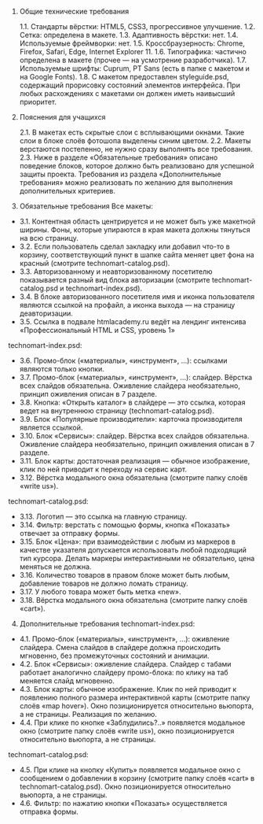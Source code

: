 1. Общие технические требования

    1.1. Стандарты вёрстки: HTML5, CSS3, прогрессивное улучшение.
    1.2. Сетка: определена в макете.
    1.3. Адаптивность вёрстки: нет.
    1.4. Используемые фреймворки: нет.
    1.5. Кроссбраузерность: Chrome, Firefox, Safari, Edge, Internet Explorer 11.
    1.6. Типографика: частично определена в макете (прочее — на усмотрение разработчика).
    1.7. Используемые шрифты: Cuprum, PT Sans (есть в папке с макетом и на Google Fonts).
    1.8. С макетом предоставлен styleguide.psd, содержащий прорисовку состояний элементов интерфейса. При любых расхождениях с макетами он должен иметь наивысший приоритет.

2. Пояснения для учащихся

    2.1. В макетах есть скрытые слои с всплывающими окнами. Такие слои в блоке слоёв фотошопа выделены синим цветом.
    2.2. Макеты верстаются постепенно, не нужно сразу выполнять все требования.
    2.3. Ниже в разделе «Обязательные требования» описано поведение блоков, которое должно быть реализовано для успешной защиты проекта. Требования из раздела «Дополнительные требования» можно реализовать по желанию для выполнения дополнительных критериев.

3. Обязательные требования
Все макеты:

+   3.1. Контентная область центрируется и не может быть уже макетной ширины. Фоны, которые упираются в края макета должны тянуться на всю страницу.
+   3.2. Если пользователь сделал закладку или добавил что-то в корзину, соответствующий пункт в шапке сайта меняет цвет фона на красный (смотрите technomart-catalog.psd).
+   3.3. Авторизованному и неавторизованному посетителю показывается разный вид блока авторизации (смотрите technomart-catalog.psd и technomart-index.psd).
+   3.4. В блоке авторизованного посетителя имя и иконка пользователя являются ссылкой на профайл, а иконка выхода — на страницу деавторизации.
+   3.5. Ссылка в подвале htmlacademy.ru ведёт на лендинг интенсива «Профессиональный HTML и CSS, уровень 1»

technomart-index.psd:

+   3.6. Промо-блок («материалы», «инструмент», ...): ссылками являются только кнопки.
+   3.7. Промо-блок («материалы», «инструмент», ...): слайдер. Вёрстка всех слайдов обязательна. Оживление слайдера необязательно, принцип оживления описан в 7 разделе.
+   3.8. Кнопка: «Открыть каталог» в слайдере — это ссылка, которая ведет на внутреннюю страницу (technomart-catalog.psd).
+   3.9. Блок «Популярные производители»: карточка производителя является ссылкой.
+   3.10. Блок «Сервисы»: слайдер. Вёрстка всех слайдов обязательна. Оживление слайдера необязательно, принцип оживления описан в 7 разделе.
+   3.11. Блок карты: достаточная реализация — обычное изображение, клик по ней приводит к переходу на сервис карт.
+   3.12. Вёрстка модального окна обязательна (смотрите папку слоёв «write us»).

technomart-catalog.psd:

+   3.13. Логотип — это ссылка на главную страницу.
+   3.14. Фильтр: верстать с помощью формы, кнопка «Показать» отвечает за отправку формы.
+   3.15. Блок «Цена»: при взаимодействии с любым из маркеров в качестве указателя допускается использовать любой подходящий тип курсора. Делать маркеры интерактивными не обязательно, цена меняться не должна.
+   3.16. Количество товаров в правом блоке может быть любым, добавление товаров не должно ломать страницу.
+   3.17. У любого товара может быть метка «new».
+   3.18. Вёрстка модального окна обязательна (смотрите папку слоёв «cart»).

4. Дополнительные требования
technomart-index.psd:

+  4.1. Промо-блок («материалы», «инструмент», ...): оживление слайдера. Смена слайдов в слайдере должна происходить мгновенно, без промежуточных состояний и анимации.
+  4.2. Блок «Сервисы»: оживление слайдера. Слайдер с табами работает аналогично слайдеру промо-блока: по клику на таб меняется слайд мгновенно.
+ 4.3. Блок карты: обычное изображение. Клик по ней приводит к появлению полного размера интерактивной карты (смотрите папку слоёв «map hover»). Окно позиционируется относительно вьюпорта, а не страницы. Реализация по желанию.
+ 4.4. При клике по кнопке «Заблудились?..» появляется модальное окно (смотрите папку слоёв «write us»), окно позиционируется относительно вьюпорта, а не страницы.

technomart-catalog.psd:

+ 4.5. При клике на кнопку «Купить» появляется модальное окно с сообщением о добавлении в корзину (смотрите папку слоёв «cart» в technomart-catalog.psd). Окно позиционируется относительно вьюпорта, а не страницы.
+ 4.6. Фильтр: по нажатию кнопки «Показать» осуществляется отправка формы.
